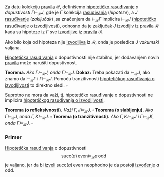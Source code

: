 
Za datu kolekciju [pravila](Pravila%20zaključivanja.md) $\mathcal{R}$, definišemo [hipotetičko rasuđivanje](Hipotetička%20rasuđivanja.md) *o dopustivosti* $\Gamma \models_\mathcal{R} J$, gde je $\Gamma$ kolekcija [rasuđivanja](Rasuđivanja.md) (*hipoteze*), a $J$ [rasuđivanje](Rasuđivanja.md) (*zaključak*) ,sa značenjem da $\vdash_{\mathcal{R}} \Gamma$ implicira $\vdash_{\mathcal{R}} J$ ([hipotetičko rasuđivanje o izvodljivosti](Hipotetička%20rasuđivanja%20o%20izvodljivosti.md)), odnosno da je zaključak $J$ [izvodljiv](Izvođenja.md) iz [pravila](Pravila%20zaključivanja.md) $\mathcal{R}$ kada su hipoteze iz $\Gamma$ sve [izvodljive](Izvođenja.md) iz [pravila](Pravila%20zaključivanja.md) $\mathcal{R}$. 

Ako bilo koja od hipoteza nije [izvodljiva](Izvođenja.md) iz $\mathcal{R}$, onda je posledica $J$ *vakumski* valjana.

[Hipotetička rasuđivanja](Hipotetička%20rasuđivanja.md) o dopustivnosti nije stabilno, jer dodavanjem novih [pravila](Pravila%20zaključivanja.md) može narušiti dopustivnost.

**Teorema.** *Ako $\Gamma \vdash_{\mathcal{R}} J$, onda $\Gamma \models_{\mathcal{R}} J$.*
**Dokaz:** Treba pokazati da $\vdash_{\mathcal{R}} J$, ako znamo da $\vdash_{\mathcal{R}} \Gamma$ i $\Gamma \vdash_{\mathcal{R}} J$. Pomoću tranzitivnosti [hipotetičkog rasuđivanja o izvodljivosti](Hipotetička%20rasuđivanja%20o%20izvodljivosti.md) to direktno sledi. $\square$

Suprotno ne mora da važi, tj. hipotetičko rasuđivanje o dopustivnosti ne implicira [hipotetičkog rasuđivanja o izvodljivosti](Hipotetička%20rasuđivanja%20o%20izvodljivosti.md).

**Teorema (o refleksivnosti).** *Važi $\Gamma, J \models_{\mathcal{R}} J$. $\square$*
**Teorema (o slabljenju).** *Ako  $\Gamma \models_{\mathcal{R}} J$, onda $\Gamma, K \models_{\mathcal{R}} J$. $\square$*
**Teorema (o tranzitivnosti).** *Ako $\Gamma, K \models_{\mathcal{R}} J$ i $\Gamma \models_{\mathcal{R}} K$, onda $\Gamma \models_{\mathcal{R}} J$. $\square$*

### Primer

[Hipotetička rasuđivanja](Hipotetička%20rasuđivanja.md) o dopustivnosti
$$\mathsf{succ}(a)\,\mathsf{even} \models_{\mathcal{R}} a\,\mathsf{odd}$$
je valjano, jer da bi [izveli](Izvođenja.md) $\mathsf{succ}(a)\,\mathsf{even}$ neophodno je da postoji [izvođenje](Izvođenja.md) $a\,\mathsf{odd}$.